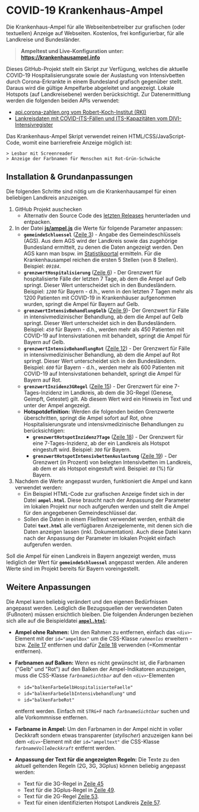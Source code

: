 # COVID-19 Krankenhaus-Ampel

Die Krankenhaus-Ampel für alle Webseitenbetreiber zur grafischen (oder textuellen) Anzeige auf Webseiten. 
Kostenlos, frei konfigurierbar, für alle Landkreise und Bundesländer. 

> **Ampeltest und Live-Konfiguration unter: https://krankenhausampel.info**

Dieses GitHub-Projekt stellt ein Skript zur Verfügung, welches die aktuelle COVID-19 Hospitalisierungsrate sowie der Auslastung von Intensivbetten durch Corona-Erkrankte in einem Bundesland grafisch gegenüber stellt. Daraus wird die gültige Ampelfarbe abgeleitet und angezeigt. Lokale Hotspots (auf Landkreisebene) werden berücksichtigt. 
Zur Datenermittlung werden die folgenden beiden APIs verwendet:
* [api.corona-zahlen.org vom Robert-Koch-Institut (RKI)](https://api.corona-zahlen.org)
* [Lankreisdaten mit COVID-ITS-Fällen und ITS-Kapazitäten vom DIVI-Intensivregister](https://www.intensivregister.de/#/aktuelle-lage/downloads)

Das Krankenhaus-Ampel Skript verwendet reinen HTML/CSS/JavaScript-Code, womit eine barrierefreie Anzeige möglich ist: 
    
    > Lesbar mit Screenreader
    > Anzeige der Farbnamen für Menschen mit Rot-Grün-Schwäche


## Installation & Grundanpassungen
Die folgenden Schritte sind nötig um die Krankenhausampel für einen beliebigen Landkreis anzuzeigen.
 1) GitHub Projekt auschecken 
    * Alternativ den Source Code des [letzten Releases](https://github.com/mario-fliegner/ffg_krankenhausampel/releases) herunterladen und entpacken.
 2) In der Datei **[js/ampel.js](./js/ampel.js)** die Werte für folgende Parameter anpassen:
    * **`gemeindeSchluessel`** ([Zeile 3](js/ampel.js#L3)) - Angabe des Gemeindeschlüssels (AGS). Aus dem AGS wird der Landkreis sowie das zugehörige Bundesland ermittelt, zu denen die Daten angezeigt werden. Den AGS kann man bspw. im [Statistikportal](https://www.statistikportal.de/de/gemeindeverzeichnis) ermitteln. Für die Krankenhausampel reichen die ersten 5 Stellen (von 8 Stellen). Beispiel: *`09184`*.
    * **`grenzwertHospitalisierung`** ([Zeile 6](js/ampel.js#L6)) - Der Grenzwert für hospitalisierte Fälle der letzten 7 Tage, ab dem die Ampel auf Gelb springt. Dieser Wert unterscheidet sich in den Bundesländern. Beispiel: *`1200`* für Bayern - d.h., wenn in den letzten 7 Tagen mehr als 1200 Patienten mit COVID-19 in Krankenhäuser aufgenommen wurden, springt die Ampel für Bayern auf Gelb.
    * **`grenzwertIntensivBehandlungGelb`** ([Zeile 9](js/ampel.js#L9))- Der Grenzwert für Fälle in intensivmedizinischer Behandlung, ab dem die Ampel auf Gelb springt.  Dieser Wert unterscheidet sich in den Bundesländern. Beispiel: *`450`* für Bayern - d.h., werden mehr als 450 Patienten mit COVID-19 auf Intensivstationen mit behandelt, springt die Ampel für Bayern auf Gelb. 
    * **`grenzwertIntensivBehandlungRot`** ([Zeile 12](js/ampel.js#L12)) - Der Grenzwert für Fälle in intensivmedizinischer Behandlung, ab dem die Ampel auf Rot springt.  Dieser Wert unterscheidet sich in den Bundesländern. Beispiel: *`600`* für Bayern - d.h., werden mehr als 600 Patienten mit COVID-19 auf Intensivstationen behandelt, springt die Ampel für Bayern auf Rot.
    * **`grenzwertInzidenz3GRegel`** ([Zeile 15](js/ampel.js#L15)) - Der Grenzwert für eine 7-Tages-Inzidenz im Landkreis, ab dem die 3G-Regel (Genese, Geimpft, Getestet) gilt. Ab diesem Wert wird ein Hinweis im Text und unter der Ampel angezeigt.
    * **Hotspotdefinition:** Werden die folgenden beiden Grenzwerte überschritten, springt die Ampel sofort auf Rot, ohne Hospitalisierungsrate und intensivmedizinische Behandlungen zu berücksichtigen:
        * **`grenzwertHotspotInzidenz7Tage`** ([Zeile 18](js/ampel.js#L18)) - Der Grenzwert für eine 7-Tages-Inzidenz, ab der ein Landkreis als Hotspot eingestuft wird. Beispiel: *`300`* für Bayern.
        * **`grenzwertHotspotIntensivbettenAuslastung`** ([Zeile 19](js/ampel.js#L19)) - Der Grenzwert (in Prozent) von belegten Intensivbetten im Landkreis, ab dem er als Hotspot eingestuft wird. Beispiel: *`80`* (%) für Bayern. 
3) Nachdem die Werte angepasst wurden, funktioniert die Ampel und kann verwendet werden:
    * Ein Beispiel HTML-Code zur grafischen Anzeige findet sich in der Datei **`ampel.html`**. Diese braucht nach der Anpassung der Parameter im lokalen Projekt nur noch aufgerufen werden und stellt die Ampel für den angegebenen Gemeindeschlüssel dar.
    * Sollen die Daten in einem Fließtext verwendet werden, enthält die Datei **`text.html`** alle verfügbaren Anzeigelemente, mit denen sich die Daten anzeigen lassen (inkl. Dokumentation). Auch diese Datei kann nach der Anpassung der Parameter im lokalen Projekt einfach aufgerufen werden. 
        
Soll die Ampel für einen Landkreis in Bayern angezeigt werden, muss lediglich der Wert für **`gemeindeSchluessel`** angepasst werden. Alle anderen Werte sind im Projekt bereits für Bayern voreingestellt.

## Weitere Anpassungen
Die Ampel kann beliebig verändert und den eigenen Bedürfnissen angepasst werden. Lediglich die Bezugsquellen der verwendeten Daten (Fußnoten) müssen ersichtlich bleiben. Die folgenden Änderungen beziehen sich alle auf die Beispieldatei [**`ampel.html`**](ampel.html): 

* **Ampel ohne Rahmen:** Um den Rahmen zu entfernen, einfach das `<div>`-Element mit der `id="ampelBox"` um die CSS-Klasse _`rahmenlos`_ erweitern - bzw. [Zeile 17](ampel.html#L17) entfernen und dafür [Zeile 18](ampel.html#L18) verwenden (=Kommentar entfernen). 
* **Farbnamen auf Balken:** Wenn es nicht gewünscht ist, die Farbnamen ("Gelb" und "Rot") auf den Balken der Ampel-Indikatoren anzuzeigen, muss  die CSS-Klasse _`farbnameSichtbar`_ auf den `<div>`-Elementen
     * `id="balkenFarbeGelbHospitalisierteFaelle"`
     * `id="balkenFarbeGelbIntensivbehandlung"` und
     * `id="balkenFarbeRot"`
     
     entfernt werden. Einfach mit `STRG+F` nach _`farbnameSichtbar`_ suchen und alle Vorkommnisse entfernen.

* **Farbname in Ampel:** Um den Farbnamen in der Ampel nicht in voller Deckkraft sondern etwas transparenter (_stylischer_) anzuzeigen kann bei dem `<div>`-Element mit der `id="ampeltext"` die CSS-Klasse _`farbnameVolleDeckkraft`_ entfernt werden.

* **Anpassung der Text für die angezeigten Regeln:** Die Texte zu den aktuell geltenden Regeln (2G, 3G, 3Gplus) können beliebig angepasst werden: 
   * Text für die 3G-Regel in [Zeile 45](ampel.html#L45)
   * Text für die 3Gplus-Regel in [Zeile 49](ampel.html#L49). 
   * Text für die 2G-Regel [Zeile 53](ampel.html#L53). 
   * Text für einen identifizierten Hotspot Landkreis [Zeile 57](ampel.html#L57). 
